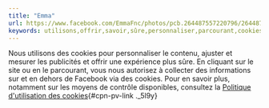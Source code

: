 ```yaml
---
title: "Emma"
url: https://www.facebook.com/EmmaFnc/photos/pcb.264487557220796/264487447220807/
keywords: utilisons,offrir,savoir,sûre,personnaliser,parcourant,cookies,publicités,site,emma,politique
---
```

Nous utilisons des cookies pour personnaliser le contenu, ajuster et mesurer les publicités et offrir une expérience plus sûre. En cliquant sur le site ou en le parcourant, vous nous autorisez à collecter des informations sur et en dehors de Facebook via des cookies. Pour en savoir plus, notamment sur les moyens de contrôle disponibles, consultez la [Politique d'utilisation des cookies](https://www.facebook.com/policies/cookies/){#cpn-pv-link ._5l9y}
